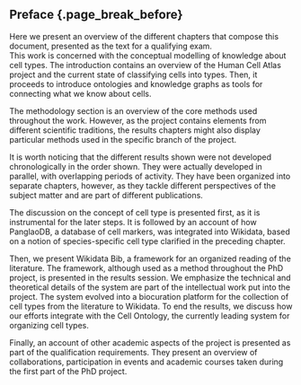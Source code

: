 ## Preface {.page_break_before}

Here we present an overview of the different chapters that compose this document, presented as the text for a qualifying exam.  
This work is concerned with the conceptual modelling of knowledge about cell types. 
The introduction contains an overview of the Human Cell Atlas project and the current state of classifying cells into types. 
Then, it proceeds to introduce ontologies and knowledge graphs as tools for connecting what we know about cells. 

The methodology section is an overview of the core methods used throughout the work. 
However, as the project contains elements from different scientific traditions, the results chapters might also display particular methods used in the specific branch of the project. 

It is worth noticing that the different results shown were not developed chronologically in the order shown. 
They were actually developed in parallel, with overlapping periods of activity. 
They have been organized into separate chapters, however, as they tackle different perspectives of the subject matter and are part of different publications. 

The discussion on the concept of cell type is presented first, as it is instrumental for the later steps. 
It is followed by an account of how PanglaoDB, a database of cell markers, was integrated into Wikidata, based on a notion of species-specific cell type clarified in the preceding chapter. 

Then, we present Wikidata Bib, a framework for an organized reading of the literature. 
The framework, although used as a method throughout the PhD project, is presented in the results session.
We emphasize the technical and theoretical details of the system are part of the intellectual work put into the project. 
The system evolved into a biocuration platform for the collection of cell types from the literature to Wikidata. 
To end the results, we discuss how our efforts integrate with the Cell Ontology, the currently leading system for organizing cell types. 

Finally, an account of other academic aspects of the project is presented as part of the qualification requirements. 
They present an overview of collaborations, participation in events and academic courses taken during the first part of the PhD project. 

